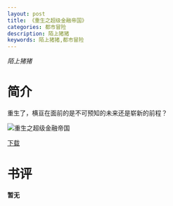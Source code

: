 ```yaml
---
layout: post
title: 《重生之超级金融帝国》
categories: 都市冒险
description: 陌上猪猪
keywords: 陌上猪猪,都市冒险
---
```

*陌上猪猪*
# 简介
重生了，横亘在面前的是不可预知的未来还是崭新的前程？

![重生之超级金融帝国](https://cdn.jsdelivr.net/gh/YYbooks0/yybooks0img@master/bookscover2/重生之超级金融帝国.7ik2pol16y00.jpg)

[下载](https://link.jscdn.cn/1drv/aHR0cHM6Ly8xZHJ2Lm1zL3QvcyFBaGU2R2dNWmVFb2poenNCbEJfajV5ejN2Y0xEP2U9eU9nWWFH.txt)

# 书评
**暂无**